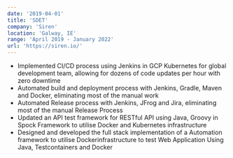 ```yaml
---
date: '2019-04-01'
title: 'SDET'
company: 'Siren'
location: 'Galway, IE'
range: 'April 2019 - January 2022'
url: 'https://siren.io/'
---
```


- Implemented CI/CD process using Jenkins in GCP Kubernetes for global development team, allowing for dozens of code updates per hour with zero downtime
- Automated build and deployment process with Jenkins, Gradle, Maven and Docker, eliminating most of the manual work
- Automated Release process with Jenkins, JFrog and Jira, eliminating most of the manual Release Process
- Updated an API test framework for RESTful API using Java, Groovy in Spock Framework to utilise Docker and Kubernetes infrastructure
- Designed and developed the full stack implementation of a Automation framework to utilise Dockerinfrastructure to test Web Application Using Java, Testcontainers and Docker
